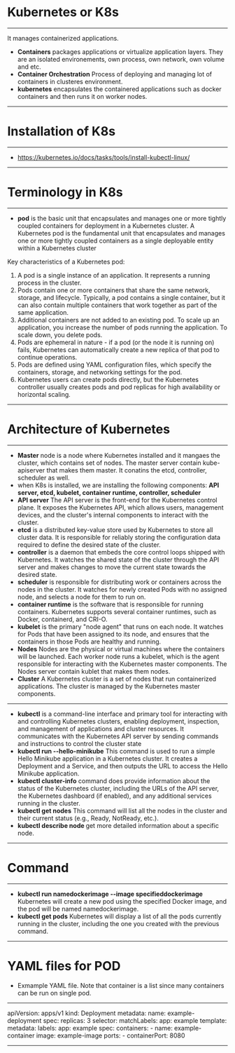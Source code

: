 # Kubernetes or K8s
******************************
It manages containerized applications. 
* **Containers** packages applications or virtualize application layers. They are an isolated environements, own process, own network, own volume and etc.
* **Container Orchestration** Process of deploying and managing lot of containers in clusteres environment.
* **kubernetes** encapsulates the containered applications such as docker containers and then runs it on worker nodes. 
******************************

# Installation of K8s
******************************
* https://kubernetes.io/docs/tasks/tools/install-kubectl-linux/
******************************

# Terminology in K8s
******************************
* **pod** is the basic unit that encapsulates and manages one or more tightly coupled containers for deployment in a Kubernetes cluster. A Kubernetes pod is the fundamental unit that encapsulates and manages one or more tightly coupled containers as a single deployable entity within a Kubernetes cluster

Key characteristics of a Kubernetes pod:
1. A pod is a single instance of an application. It represents a running process in the cluster.
2. Pods contain one or more containers that share the same network, storage, and lifecycle. Typically, a pod contains a single container, but it can also contain multiple containers that work together as part of the same application.
3. Additional containers are not added to an existing pod. To scale up an application, you increase the number of pods running the application. To scale down, you delete pods.
4. Pods are ephemeral in nature - if a pod (or the node it is running on) fails, Kubernetes can automatically create a new replica of that pod to continue operations.
5. Pods are defined using YAML configuration files, which specify the containers, storage, and networking settings for the pod.
6. Kubernetes users can create pods directly, but the Kubernetes controller usually creates pods and pod replicas for high availability or horizontal scaling.
******************************

# Architecture of Kubernetes 
******************************
* **Master** node is a node where Kubernetes installed and it mangaes the cluster, which contains set of nodes. The master server contain kube-apiserver that makes them master. It conatins the etcd, controller, scheduler as well.
* when K8s is installed, we are installing the following components: **API server, etcd, kubelet, container runtime, controller, scheduler**
* **API server** The API server is the front-end for the Kubernetes control plane. It exposes the Kubernetes API, which allows users, management devices, and the cluster's internal components to interact with the cluster.
* **etcd** is a distributed key-value store used by Kubernetes to store all cluster data. It is responsible for reliably storing the configuration data required to define the desired state of the cluster.
* **controller**  is a daemon that embeds the core control loops shipped with Kubernetes. It watches the shared state of the cluster through the API server and makes changes to move the current state towards the desired state.
* **scheduler** is responsible for distributing work or containers across the nodes in the cluster. It watches for newly created Pods with no assigned node, and selects a node for them to run on.
* **container runtime** is the software that is responsible for running containers. Kubernetes supports several container runtimes, such as Docker, containerd, and CRI-O.
* **kubelet** is the primary "node agent" that runs on each node. It watches for Pods that have been assigned to its node, and ensures that the containers in those Pods are healthy and running.
* **Nodes** Nodes are the physical or virtual machines where the containers will be launched. Each worker node runs a kubelet, which is the agent responsible for interacting with the Kubernetes master components.  The Nodes server contain kublet that makes them nodes.
* **Cluster** A Kubernetes cluster is a set of nodes that run containerized applications. The cluster is managed by the Kubernetes master components. 
******************************
* **kubectl** is a command-line interface and primary tool for interacting with and controlling Kubernetes clusters, enabling deployment, inspection, and management of applications and cluster resources. It communicates with the Kubernetes API server by sending commands and instructions to control the cluster state
* **kubectl run --hello-minikube** This command is used to run a simple Hello Minikube application in a Kubernetes cluster. It creates a Deployment and a Service, and then outputs the URL to access the Hello Minikube application.
* **kubectl cluster-info** command does provide information about the status of the Kubernetes cluster, including the URLs of the API server, the Kubernetes dashboard (if enabled), and any additional services running in the cluster.
* **kubectl get nodes** This command will list all the nodes in the cluster and their current status (e.g., Ready, NotReady, etc.).
* **kubectl describe node <node-name>** get more detailed information about a specific node.
******************************


# Command
******************************
* **kubectl run namedockerimage --image specifieddockerimage** Kubernetes will create a new pod using the specified Docker image, and the pod will be named namedockerimage.
* **kubectl get pods**  Kubernetes will display a list of all the pods currently running in the cluster, including the one you created with the previous command.  
******************************

# YAML files for POD
* Exmample YAML file. Note that container is a list since many containers can be run on single pod. 
******************************
apiVersion: apps/v1
kind: Deployment
metadata:
  name: example-deployment
spec:
  replicas: 3
  selector:
    matchLabels:
      app: example
  template:
    metadata:
      labels:
        app: example
    spec:
      containers:
      - name: example-container
        image: example-image
        ports:
        - containerPort: 8080
******************************



